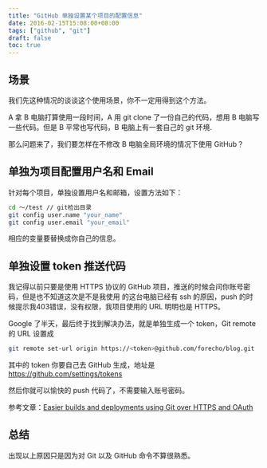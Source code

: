 ```yaml
---
title: "GitHub 单独设置某个项目的配置信息"
date: 2016-02-15T15:08:00+08:00
tags: ["github", "git"] 
draft: false
toc: true
---
```

## 场景

我们先这种情况的谈谈这个使用场景，你不一定用得到这个方法。

A 拿 B 电脑打算使用一段时间，A 用 git clone 了一份自己的代码，想用 B 电脑写一些代码。但是 B 平常也写代码，B 电脑上有一套自己的 git 环境.

那么问题来了，我们要怎样在不修改 B 电脑全局环境的情况下使用 GitHub？

## 单独为项目配置用户名和 Email

<!--more-->

针对每个项目，单独设置用户名和邮箱，设置方法如下：

```sh
cd ～/test // git检出目录
git config user.name "your_name"
git config user.email "your_email"
```
相应的变量要替换成你自己的信息。

## 单独设置 token 推送代码

我记得以前只要是使用 HTTPS 协议的 GitHub 项目，推送的时候会问你账号密码，但是也不知道这次是不是我使用
的这台电脑已经有 ssh 的原因，push 的时候提示我403错误，没有权限，我项目使用的 URL 明明也是 HTTPS。

Google 了半天，最后终于找到解决办法，就是单独生成一个 token，Git remote 的 URL 设置成 

```sh
git remote set-url origin https://<token>@github.com/forecho/blog.git
```
其中的 token 你要自己去 GitHub 生成，地址是 <https://github.com/settings/tokens>

然后你就可以愉快的 push 代码了，不需要输入账号密码。

参考文章：[Easier builds and deployments using Git over HTTPS and OAuth](https://github.com/blog/1270-easier-builds-and-deployments-using-git-over-https-and-oauth)

## 总结

出现以上原因只是因为对 Git 以及 GitHub 命令不算很熟悉。

